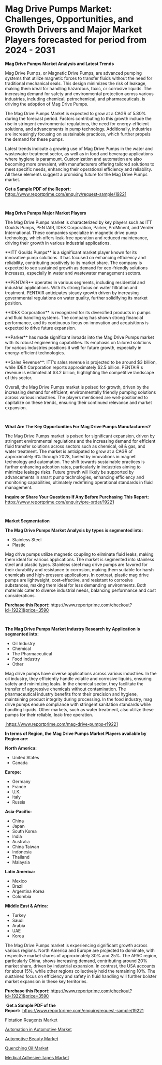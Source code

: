 <p><h1>Mag Drive Pumps Market: Challenges, Opportunities, and Growth Drivers and Major Market Players forecasted for period from 2024 - 2031</h1></p><p><strong>Mag Drive Pumps Market Analysis and Latest Trends</strong></p>
<p><p>Mag Drive Pumps, or Magnetic Drive Pumps, are advanced pumping systems that utilize magnetic forces to transfer fluids without the need for traditional mechanical seals. This design minimizes the risk of leakage, making them ideal for handling hazardous, toxic, or corrosive liquids. The increasing demand for safety and environmental protection across various industries, including chemical, petrochemical, and pharmaceuticals, is driving the adoption of Mag Drive Pumps.</p><p>The Mag Drive Pumps Market is expected to grow at a CAGR of 5.80% during the forecast period. Factors contributing to this growth include the rise in stringent environmental regulations, the need for energy-efficient solutions, and advancements in pump technology. Additionally, industries are increasingly focusing on sustainable practices, which further propels the demand for these pumps. </p><p>Latest trends indicate a growing use of Mag Drive Pumps in the water and wastewater treatment sector, as well as in food and beverage applications where hygiene is paramount. Customization and automation are also becoming more prevalent, with manufacturers offering tailored solutions to meet specific needs, enhancing their operational efficiency and reliability. All these elements suggest a promising future for the Mag Drive Pumps market.</p></p>
<p><strong>Get a Sample PDF of the Report:&nbsp;</strong> <a href="https://www.reportprime.com/enquiry/request-sample/19221?utm_campaign=1860&utm_medium=2&utm_source=Github&utm_content=ia&utm_term=22112024&utm_id=mag-drive-pumps">https://www.reportprime.com/enquiry/request-sample/19221</a></p>
<p>&nbsp;</p>
<p><strong>Mag Drive Pumps Major Market Players</strong></p>
<p><p>The Mag Drive Pumps market is characterized by key players such as ITT Goulds Pumps, PENTAIR, IDEX Corporation, Parker, ProMinent, and Verder International. These companies specialize in magnetic drive pump technology, which offers leak-free operation and reduced maintenance, driving their growth in various industrial applications.</p><p>**ITT Goulds Pumps** is a significant market player known for its innovative pump solutions. It has focused on enhancing efficiency and reliability, contributing positively to its market share. The company is expected to see sustained growth as demand for eco-friendly solutions increases, especially in water and wastewater management sectors.</p><p>**PENTAIR** operates in various segments, including residential and industrial applications. With its strong focus on water filtration and treatment, PENTAIR anticipates steady growth driven by increasing governmental regulations on water quality, further solidifying its market position.</p><p>**IDEX Corporation** is recognized for its diversified products in pumps and fluid handling systems. The company has shown strong financial performance, and its continuous focus on innovation and acquisitions is expected to drive future expansion.</p><p>**Parker** has made significant inroads into the Mag Drive Pumps market with its robust engineering capabilities. Its emphasis on tailored solutions for various industries positions it well for future growth, especially in energy-efficient technologies.</p><p>**Sales Revenue**: ITT’s sales revenue is projected to be around $3 billion, while IDEX Corporation reports approximately $2.5 billion. PENTAIR's revenue is estimated at $3.2 billion, highlighting the competitive landscape of this sector.</p><p>Overall, the Mag Drive Pumps market is poised for growth, driven by the increasing demand for efficient, environmentally friendly pumping solutions across various industries. The players mentioned are well-positioned to capitalize on these trends, ensuring their continued relevance and market expansion.</p></p>
<p>&nbsp;</p>
<p><strong>What Are The Key Opportunities For Mag Drive Pumps Manufacturers?</strong></p>
<p><p>The Mag Drive Pumps market is poised for significant expansion, driven by stringent environmental regulations and the increasing demand for efficient fluid transfer solutions across sectors such as chemical, oil & gas, and water treatment. The market is anticipated to grow at a CAGR of approximately 6% through 2028, fueled by innovations in magnet technology and automation. The shift towards sustainable practices is further enhancing adoption rates, particularly in industries aiming to minimize leakage risks. Future growth will likely be supported by advancements in smart pump technologies, enhancing efficiency and monitoring capabilities, ultimately redefining operational standards in fluid management.</p></p>
<p><strong>Inquire or Share Your Questions If Any Before Purchasing This Report:</strong> <a href="https://www.reportprime.com/enquiry/pre-order/19221?utm_campaign=1860&utm_medium=2&utm_source=Github&utm_content=ia&utm_term=22112024&utm_id=mag-drive-pumps">https://www.reportprime.com/enquiry/pre-order/19221</a></p>
<p>&nbsp;</p>
<p><strong>Market Segmentation</strong></p>
<p><strong>The Mag Drive Pumps Market Analysis by types is segmented into:</strong></p>
<p><ul><li>Stainless Steel</li><li>Plastic</li></ul></p>
<p><p>Mag drive pumps utilize magnetic coupling to eliminate fluid leaks, making them ideal for various applications. The market is segmented into stainless steel and plastic types. Stainless steel mag drive pumps are favored for their durability and resistance to corrosion, making them suitable for harsh chemicals and high-pressure applications. In contrast, plastic mag drive pumps are lightweight, cost-effective, and resistant to corrosive substances, making them ideal for less demanding environments. Both materials cater to diverse industrial needs, balancing performance and cost considerations.</p></p>
<p><strong>Purchase this Report:&nbsp;</strong><a href="https://www.reportprime.com/checkout?id=19221&price=3590&utm_campaign=1860&utm_medium=2&utm_source=Github&utm_content=ia&utm_term=22112024&utm_id=mag-drive-pumps">https://www.reportprime.com/checkout?id=19221&price=3590</a></p>
<p>&nbsp;</p>
<p><strong>The Mag Drive Pumps Market Industry Research by Application is segmented into:</strong></p>
<p><ul><li>Oil Industry</li><li>Chemical</li><li>The Pharmaceutical</li><li>Food Industry</li><li>Other</li></ul></p>
<p><p>Mag drive pumps have diverse applications across various industries. In the oil industry, they efficiently handle volatile and corrosive liquids, ensuring safety and minimizing leaks. In the chemical sector, they facilitate the transfer of aggressive chemicals without contamination. The pharmaceutical industry benefits from their precision and hygiene, maintaining product integrity during processing. In the food industry, mag drive pumps ensure compliance with stringent sanitation standards while handling liquids. Other markets, such as water treatment, also utilize these pumps for their reliable, leak-free operation.</p></p>
<p><a href="https://www.reportprime.com/mag-drive-pumps-r19221?utm_campaign=1860&utm_medium=2&utm_source=Github&utm_content=ia&utm_term=22112024&utm_id=mag-drive-pumps">&nbsp;https://www.reportprime.com/mag-drive-pumps-r19221</a></p>
<p><strong>In terms of Region, the Mag Drive Pumps Market Players available by Region are:</strong></p>
<p>
    <p> <strong> North America: </strong>
        <ul>
            <li>United States</li>
            <li>Canada</li>
        </ul>
        </p> 
    <p> <strong> Europe: </strong>
        <ul>
            <li>Germany</li>
            <li>France</li>
            <li>U.K.</li>
            <li>Italy</li>
            <li>Russia</li>
        </ul>
        </p> 
    <p> <strong> Asia-Pacific: </strong>
        <ul>
            <li>China</li>
            <li>Japan</li>
            <li>South Korea</li>
            <li>India</li>
            <li>Australia</li>
            <li>China Taiwan</li>
            <li>Indonesia</li>
            <li>Thailand</li>
            <li>Malaysia</li>
        </ul>
        </p> 
    <p> <strong> Latin America: </strong>
        <ul>
            <li>Mexico</li>
            <li>Brazil</li>
            <li>Argentina Korea</li>
            <li>Colombia</li>
        </ul>
        </p> 
    <p> <strong> Middle East & Africa: </strong>
        <ul>
            <li>Turkey</li>
            <li>Saudi</li>
            <li>Arabia</li>
            <li>UAE</li>
            <li>Korea</li>
        </ul>
    </p>
    </p>
<p><p>The Mag Drive Pumps market is experiencing significant growth across various regions. North America and Europe are projected to dominate, with respective market shares of approximately 30% and 25%. The APAC region, particularly China, shows increasing demand, contributing around 20% market share, driven by industrial expansion. In contrast, the USA accounts for about 15%, while other regions collectively hold the remaining 10%. The sustained focus on efficiency and safety in fluid handling will further bolster market expansion in these key territories.</p></p>
<p><strong>Purchase this Report: </strong><a href="https://www.reportprime.com/checkout?id=19221&price=3590&utm_campaign=1860&utm_medium=2&utm_source=Github&utm_content=ia&utm_term=22112024&utm_id=mag-drive-pumps">https://www.reportprime.com/checkout?id=19221&price=3590</a></p>
<p>&nbsp;<strong>Get a Sample PDF of the Report:&nbsp;&nbsp;</strong><a href="https://www.reportprime.com/enquiry/request-sample/19221?utm_campaign=1860&utm_medium=2&utm_source=Github&utm_content=ia&utm_term=22112024&utm_id=mag-drive-pumps">https://www.reportprime.com/enquiry/request-sample/19221</a></p>
<p><strong></strong></p>
<p><p><a href="https://www.linkedin.com/pulse/comprehensive-review-flotation-reagents-market-size-revenue-rzxye?utm_campaign=1860&utm_medium=2&utm_source=Github&utm_content=ia&utm_term=22112024&utm_id=mag-drive-pumps">Flotation Reagents Market</a></p><p><a href="https://issuu.com/reportprime-2/docs/automation-in-automotive-market-siz_e5a46a1dfe268a?utm_campaign=1860&utm_medium=2&utm_source=Github&utm_content=ia&utm_term=22112024&utm_id=mag-drive-pumps">Automation in Automotive Market</a></p><p><a href="https://issuu.com/reportprime-2/docs/automotive-beauty-market-size-2030._fd3f9d9ed20e9f?utm_campaign=1860&utm_medium=2&utm_source=Github&utm_content=ia&utm_term=22112024&utm_id=mag-drive-pumps">Automotive Beauty Market</a></p><p><a href="https://www.linkedin.com/pulse/quenching-oil-market-forecast-global-trends-analysis-from-rl7de?utm_campaign=1860&utm_medium=2&utm_source=Github&utm_content=ia&utm_term=22112024&utm_id=mag-drive-pumps">Quenching Oil Market</a></p><p><a href="https://www.linkedin.com/pulse/global-medical-adhesive-tapes-market-analysis-from-2024-ho5he?utm_campaign=1860&utm_medium=2&utm_source=Github&utm_content=ia&utm_term=22112024&utm_id=mag-drive-pumps">Medical Adhesive Tapes Market</a></p></p>